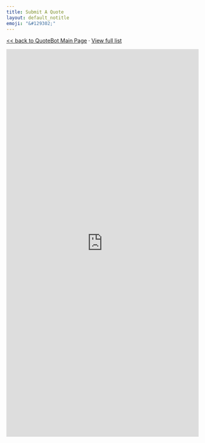 ```yaml
---
title: Submit A Quote
layout: default_notitle
emoji: "&#129302;"
---
```


[<< back to QuoteBot Main Page](/quotebot.html)<span> &middot; </span>[View full list](/quotebot-list.html)
<!--<h1>{{ page.emoji }} {{ page.title }}</h1>-->
<iframe class="airtable-embed" src="https://airtable.com/embed/shrrPMrmJfzTJbVpE?backgroundColor=red" frameborder="0" onmousewheel="" width="100%" height="1015" style="background: transparent; border: 0px solid #ccc;"></iframe>
